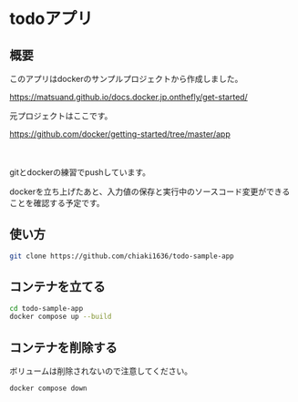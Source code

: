 # todoアプリ

## 概要
このアプリはdockerのサンプルプロジェクトから作成しました。

https://matsuand.github.io/docs.docker.jp.onthefly/get-started/

元プロジェクトはここです。

https://github.com/docker/getting-started/tree/master/app

　

gitとdockerの練習でpushしています。

dockerを立ち上げたあと、入力値の保存と実行中のソースコード変更ができることを確認する予定です。

## 使い方
```bash
git clone https://github.com/chiaki1636/todo-sample-app
```

## コンテナを立てる
```bash
cd todo-sample-app
docker compose up --build
```

## コンテナを削除する
ボリュームは削除されないので注意してください。

```bash
docker compose down
```
